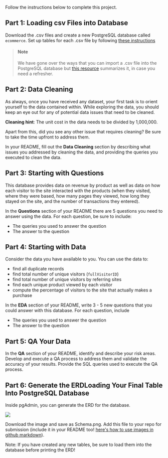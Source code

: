 Follow the instructions below to complete this project.

## Part 1: Loading csv Files into Database

Download the .csv files and create a new PostgreSQL database called `ecommerce`. Set up tables for each .csv file by following [these instructions](https://www.postgresqltutorial.com/postgresql-tutorial/import-csv-file-into-posgresql-table/) 

> #### Note
> We have gone over the ways that you can import a .csv file into the PostgreSQL database but [this resource](https://www.youtube.com/watch?v=6Jf7eTkIaR4) summarizes it, in case you need a refresher.

## Part 2: Data Cleaning

As always, once you have received any dataset, your first task is to orient yourself to the data contained within. While exploring the data, you should keep an eye out for any of potential data issues that need to be cleaned. 

**Cleaning hint**: The unit cost in the data needs to be divided by 1,000,000. 

Apart from this, did you see any other issue that requires cleaning? Be sure to take the time upfront to address them.

In your README, fill out the **Data Cleaning** section by describing what issues you addressed by cleaning the data, and providing the queries you executed to clean the data.

## Part 3: Starting with Questions

This database provides data on revenue by product as well as data on how each visitor to the site interacted with the products (when they visited, where they were based, how many pages they viewed, how long they stayed on the site, and the number of transactions they entered).
 
In the **Questions** section of your README there are 5 questions you need to answer using the data. For each question, be sure to include:

- The queries you used to answer the question
- The answer to the question
 

## Part 4: Starting with Data

Consider the data you have available to you.  You can use the data to:

- find all duplicate records
- find total number of unique visitors (`fullVisitorID`)
- find total number of unique visitors by referring sites
- find each unique product viewed by each visitor
- compute the percentage of visitors to the site that actually makes a purchase
    

In the **EDA** section of your README, write 3 - 5 new questions that you could answer with this database. For each question, include

- The queries you used to answer the question
- The answer to the question

## Part 5: QA Your Data

In the **QA** section of your README, identify and describe your risk areas. Develop and execute a QA process to address them and validate the accuracy of your results. Provide the SQL queries used to execute the QA process.

## Part 6: Generate the ERDLoading Your Final Table Into PostgreSQL Database

Inside pgAdmin, you can generate the ERD for the database. 

![](https://i.imgur.com/KxVRJD3.png)

Download the image and save as Schema.png. Add this file to your repo for submission (include it in your README too! [here's how to use images in github markdown](https://stackoverflow.com/questions/14494747/how-to-add-images-to-readme-md-on-github)).

Note: If you have created any new tables, be sure to load them into the database before printing the ERD!

